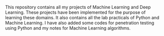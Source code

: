 This repository contains all my projects of Machine Learning and Deep Learning. These projects have been implemented for the purpose of learning these domains. It also contains
all the lab practicals of Python and Machine Learning. I have also added some codes for penetration testing using Python and my notes for Machine Learning algorithms.
